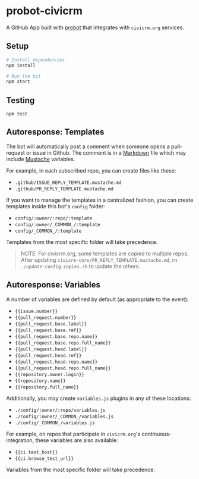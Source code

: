 # probot-civicrm

A GitHub App built with [probot](https://github.com/probot/probot) that
integrates with `civicrm.org` services.

## Setup

```sh
# Install dependencies
npm install

# Run the bot
npm start
```

## Testing

```
npm test
```

## Autoresponse: Templates

The bot will automatically post a comment when someone opens a pull-request
or issue in Github. The comment is in a [Markdown](https://guides.github.com/features/mastering-markdown/) file which may include
[Mustache](https://mustache.github.io/) variables.

For example, in each subscribed repo, you can create files like these:

* `.github/ISSUE_REPLY_TEMPLATE.mustache.md`
* `.github/PR_REPLY_TEMPLATE.mustache.md`

If you want to manage the templates in a centralized fashion, you can
create templates inside this bot's `config` folder:

* `config/:owner/:repo/:template`
* `config/:owner/_COMMON_/:template`
* `config/_COMMON_/:template`

Templates from the most specific folder will take precedence.

> NOTE: For civicrm.org, some templates are copied to multiple repos.
> After updating `civicrm-core/PR_REPLY_TEMPLATE.mustache.md`, rn
> `./update-config-copies.sh` to update the others.

## Autoresponse: Variables

A number of variables are defined by default (as appropriate to the event):

* `{{issue.number}}`
* `{{pull_request.number}}`
* `{{pull_request.base.label}}`
* `{{pull_request.base.ref}}`
* `{{pull_request.base.repo.name}}`
* `{{pull_request.base.repo.full_name}}`
* `{{pull_request.head.label}}`
* `{{pull_request.head.ref}}`
* `{{pull_request.head.repo.name}}`
* `{{pull_request.head.repo.full_name}}`
* `{{repository.owner.login}}`
* `{{repository.name}}`
* `{{repository.full_name}}`

Additionally, you may create `variables.js` plugins in any of these locations:

* `./config/:owner/:repo/variables.js`
* `./config/:owner/_COMMON_/variables.js`
* `./config/_COMMON_/variables.js`

For example, on repos that participate in `civicrm.org`'s
continuous-integration, these variables are also available:

* `{{ci.test_host}}`
* `{{ci.browse_test_url}}`

Variables from the most specific folder will take precedence.
